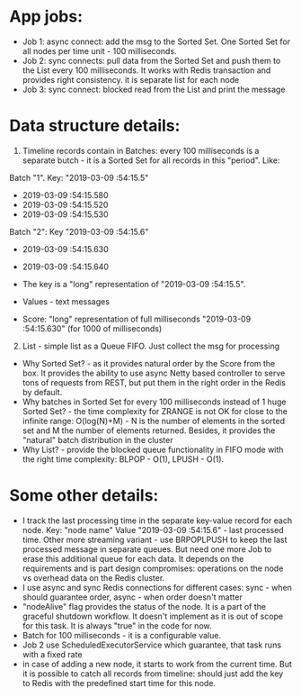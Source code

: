 # App jobs:
- Job 1: async connect: add the msg to the Sorted Set. One Sorted Set for all nodes per time unit - 100 milliseconds.
- Job 2: sync connects: pull data from the Sorted Set and push them to the List every 100 milliseconds. It works with Redis transaction and provides right consistency. it is separate list for each node
- Job 3: sync connect: blocked read from the List and print the message

# Data structure details:
1. Timeline records contain in Batches: every 100 milliseconds is a separate butch - it is a Sorted Set for all records in this "period". Like: 

Batch "1". Key: "2019-03-09 :54:15.5"
- 2019-03-09 :54:15.580
- 2019-03-09 :54:15.520
- 2019-03-09 :54:15.530

Batch "2": Key "2019-03-09 :54:15.6"
- 2019-03-09 :54:15.630
- 2019-03-09 :54:15.640

- The key is a "long" representation of "2019-03-09 :54:15.5".
- Values - text messages
- Score: "long" representation of full milliseconds "2019-03-09 :54:15.630" (for 1000 of milliseconds)

2. List - simple list as a Queue FIFO. Just collect the msg for processing

- Why Sorted Set? - as it provides natural order by the Score from the box. It provides the ability to use async Netty based controller to serve tons of requests from REST, but put them in the right order in the Redis by default.
- Why batches in Sorted Set for every 100 milliseconds instead of 1 huge Sorted Set? - the time complexity for ZRANGE is not OK for close to the infinite range: O(log(N)+M) - N is the number of elements in the sorted set and M the number of elements returned. Besides, it provides the "natural" batch distribution in the cluster 
- Why List? - provide the blocked queue functionality in FIFO mode with the right time complexity: BLPOP - O(1), LPUSH - O(1).

# Some other details:
- I track the last processing time in the separate key-value record for each node. Key: "node name" Value "2019-03-09 :54:15.6" - last processed time. Other more streaming variant - use BRPOPLPUSH to keep the last processed message in separate queues. But need one more Job to erase this additional queue for each data. It depends on the requirements and is part design compromises: operations on the node vs overhead data on the Redis cluster.
- I use async and sync Redis connections for different cases: sync - when should guarantee order, async - when order doesn't matter
- "nodeAlive" flag provides the status of the node. It is a part of the graceful shutdown workflow. It doesn't implement as it is out of scope for this task. It is always "true" in the code for now.
- Batch for 100 milliseconds - it is a configurable value.
- Job 2 use ScheduledExecutorService which guarantee, that task runs with a fixed rate 
- in case of adding a new node, it starts to work from the current time. But it is possible to catch all records from timeline: should just add the key to Redis with the predefined start time for this node. 
